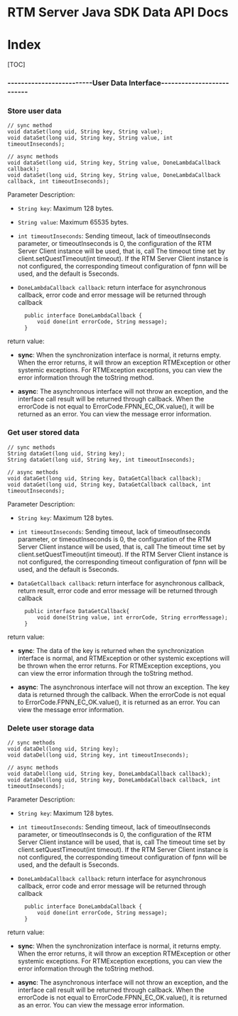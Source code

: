 # RTM Server Java SDK Data API Docs

# Index

[TOC]

### -------------------------User Data Interface--------------------------

### Store user data

    // sync method
    void dataSet(long uid, String key, String value);
    void dataSet(long uid, String key, String value, int timeoutInseconds);
    
    // async methods
    void dataSet(long uid, String key, String value, DoneLambdaCallback callback);
    void dataSet(long uid, String key, String value, DoneLambdaCallback callback, int timeoutInseconds);
    
Parameter Description:   

* `String key`: Maximum 128 bytes.

* `String value`: Maximum 65535 bytes.

* `int timeoutInseconds`: Sending timeout, lack of timeoutInseconds parameter, or timeoutInseconds is 0, the configuration of the RTM Server Client instance will be used, that is, call The timeout time set by client.setQuestTimeout(int timeout). If the RTM Server Client instance is not configured, the corresponding timeout configuration of fpnn will be used, and the default is 5seconds.

* `DoneLambdaCallback callback`: return interface for asynchronous callback, error code and error message will be returned through callback
        
        public interface DoneLambdaCallback {
            void done(int errorCode, String message);
        }

return value:       

* **sync**: When the synchronization interface is normal, it returns empty. When the error returns, it will throw an exception RTMException or other systemic exceptions. For RTMException exceptions, you can view the error information through the toString method.

* **async**: The asynchronous interface will not throw an exception, and the interface call result will be returned through callback. When the errorCode is not equal to ErrorCode.FPNN_EC_OK.value(), it will be returned as an error. You can view the message error information.

### Get user stored data

    // sync methods
    String dataGet(long uid, String key);
    String dataGet(long uid, String key, int timeoutInseconds);
    
    // async methods
    void dataGet(long uid, String key, DataGetCallback callback);
    void dataGet(long uid, String key, DataGetCallback callback, int timeoutInseconds);
    
Parameter Description:   

* `String key`: Maximum 128 bytes.

* `int timeoutInseconds`: Sending timeout, lack of timeoutInseconds parameter, or timeoutInseconds is 0, the configuration of the RTM Server Client instance will be used, that is, call The timeout time set by client.setQuestTimeout(int timeout). If the RTM Server Client instance is not configured, the corresponding timeout configuration of fpnn will be used, and the default is 5seconds.

* `DataGetCallback callback`: return interface for asynchronous callback, return result, error code and error message will be returned through callback
        
        public interface DataGetCallback{
            void done(String value, int errorCode, String errorMessage);
        }

return value:       

* **sync**: The data of the key is returned when the synchronization interface is normal, and RTMException or other systemic exceptions will be thrown when the error returns. For RTMException exceptions, you can view the error information through the toString method.

* **async**: The asynchronous interface will not throw an exception. The key data is returned through the callback. When the errorCode is not equal to ErrorCode.FPNN_EC_OK.value(), it is returned as an error. You can view the message error information.

### Delete user storage data

    // sync methods
    void dataDel(long uid, String key);
    void dataDel(long uid, String key, int timeoutInseconds);
    
    // async methods
    void dataDel(long uid, String key, DoneLambdaCallback callback);
    void dataDel(long uid, String key, DoneLambdaCallback callback, int timeoutInseconds);

Parameter Description:   

* `String key`: Maximum 128 bytes.

* `int timeoutInseconds`: Sending timeout, lack of timeoutInseconds parameter, or timeoutInseconds is 0, the configuration of the RTM Server Client instance will be used, that is, call The timeout time set by client.setQuestTimeout(int timeout). If the RTM Server Client instance is not configured, the corresponding timeout configuration of fpnn will be used, and the default is 5seconds.

* `DoneLambdaCallback callback`: return interface for asynchronous callback, error code and error message will be returned through callback
        
        public interface DoneLambdaCallback {
            void done(int errorCode, String message);
        }

return value:       

* **sync**: When the synchronization interface is normal, it returns empty. When the error returns, it will throw an exception RTMException or other systemic exceptions. For RTMException exceptions, you can view the error information through the toString method.

* **async**: The asynchronous interface will not throw an exception, and the interface call result will be returned through callback. When the errorCode is not equal to ErrorCode.FPNN_EC_OK.value(), it is returned as an error. You can view the message error information.